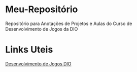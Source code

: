 # Meu-Repositório
Repositório para Anotações de Projetos e Aulas do Curso de Desenvolvimento de Jogos da DIO

# Links Uteis
[Desenvolvimento de Jogos DIO](https://web.dio.me/track/potencia-tech-ifood-desenvolvimento-de-jogos)
